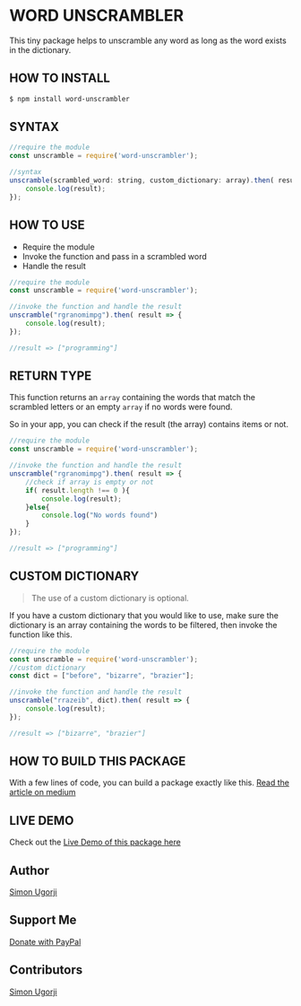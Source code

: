 # WORD UNSCRAMBLER

This tiny package helps to unscramble any word as long as the word exists in the dictionary.

## HOW TO INSTALL

```bash
$ npm install word-unscrambler
```
## SYNTAX

```javascript
//require the module
const unscramble = require('word-unscrambler');

//syntax
unscramble(scrambled_word: string, custom_dictionary: array).then( result => {
    console.log(result);
});

```

## HOW TO USE

- Require the module
- Invoke the function and pass in a scrambled word
- Handle the result

```javascript
//require the module
const unscramble = require('word-unscrambler');

//invoke the function and handle the result
unscramble("rgranomimpg").then( result => {
    console.log(result);
});

//result => ["programming"]
```
## RETURN TYPE

This function returns an `array` containing the words that match the scrambled letters or an empty `array` if no words were found.

So in your app, you can check if the result (the array) contains items or not.

```javascript
//require the module
const unscramble = require('word-unscrambler');

//invoke the function and handle the result
unscramble("rgranomimpg").then( result => {
    //check if array is empty or not
    if( result.length !== 0 ){
        console.log(result);
    }else{
        console.log("No words found")
    }
});

//result => ["programming"]
```

## CUSTOM DICTIONARY

> The use of a custom dictionary is optional.

If you have a custom dictionary that you would like to use, make sure the dictionary is an array containing the words to be filtered, then invoke the function like this.

```javascript
//require the module
const unscramble = require('word-unscrambler');
//custom dictionary
const dict = ["before", "bizarre", "brazier"];

//invoke the function and handle the result
unscramble("rrazeib", dict).then( result => {
    console.log(result);
});

//result => ["bizarre", "brazier"]
```

## HOW TO BUILD THIS PACKAGE

With a few lines of code, you can build a package exactly like this. [Read the article on medium](https://javascript.plainenglish.io/how-to-create-a-simple-word-unscrambler-with-javascript-86bcd52c9c2c)

## LIVE DEMO

Check out the [Live Demo of this package here](https://octagon-simon.github.io/projects/unscrambler/)

## Author

[Simon Ugorji](https://twitter.com/ugorji_simon)

## Support Me

[Donate with PayPal](https://www.paypal.com/donate/?hosted_button_id=ZYK9PQ8UFRTA4)

## Contributors

[Simon Ugorji](https://twitter.com/ugorji_simon)